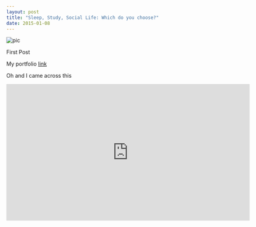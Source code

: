 ```yaml
---
layout: post
title: "Sleep, Study, Social Life: Which do you choose?"
date: 2015-01-08
---
```



![pic][]
 
First Post

My portfolio [link][] 

Oh and I came across this
<iframe width="640" height="360" src="https://www.youtube.com/watch?v=n8yAfHU-0JI" frameborder="0" allowfullscreen></iframe>

  [pic]: https://encrypted-tbn0.gstatic.com/images?q=tbn:ANd9GcQ8yxb9X57QJ58n0ZAAnC89F08lwgxnGQOKkPSjGwfitl6VK4wy9Q
  [link]: http://www.craftfortress.com/ 
